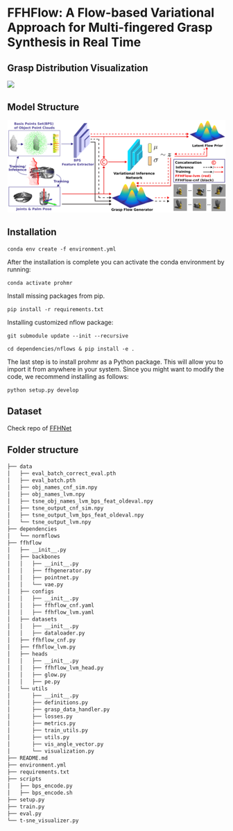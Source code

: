 # FFHFlow: A Flow-based Variational Approach for Multi-fingered Grasp Synthesis in Real Time

## Grasp Distribution Visualization
![](data/sim_real_point_cloud_grasp_v3.png)

## Model Structure
![](data/ffhflow_method_v3.png)

## Installation

```
conda env create -f environment.yml
```

After the installation is complete you can activate the conda environment by running:
```
conda activate prohmr
```
Install missing packages from pip.
```
pip install -r requirements.txt
```
Installing customized nflow package:
``` 
git submodule update --init --recursive
```

``` 
cd dependencies/nflows & pip install -e .
```

The last step is to install prohmr as a Python package. This will allow you to import it from anywhere in your system.
Since you might want to modify the code, we recommend installing as follows:
```
python setup.py develop
```

## Dataset
Check repo of [FFHNet](https://github.com/qianbot/FFHNet)

## Folder structure
```
├── data
│   ├── eval_batch_correct_eval.pth
│   ├── eval_batch.pth
│   ├── obj_names_cnf_sim.npy
│   ├── obj_names_lvm.npy
│   ├── tsne_obj_names_lvm_bps_feat_oldeval.npy
│   ├── tsne_output_cnf_sim.npy
│   ├── tsne_output_lvm_bps_feat_oldeval.npy
│   └── tsne_output_lvm.npy
├── dependencies
│   └── normflows
├── ffhflow
│   ├── __init__.py
│   ├── backbones
│   │   ├── __init__.py
│   │   ├── ffhgenerator.py
│   │   ├── pointnet.py
│   │   └── vae.py
│   ├── configs
│   │   ├── __init__.py
│   │   ├── ffhflow_cnf.yaml
│   │   ├── ffhflow_lvm.yaml
│   ├── datasets
│   │   ├── __init__.py
│   │   ├── dataloader.py
│   ├── ffhflow_cnf.py
│   ├── ffhflow_lvm.py
│   ├── heads
│   │   ├── __init__.py
│   │   ├── ffhflow_lvm_head.py
│   │   ├── glow.py
│   │   ├── pe.py
│   └── utils
│       ├── __init__.py
│       ├── definitions.py
│       ├── grasp_data_handler.py
│       ├── losses.py
│       ├── metrics.py
│       ├── train_utils.py
│       ├── utils.py
│       ├── vis_angle_vector.py
│       └── visualization.py
├── README.md
├── environment.yml
├── requirements.txt
├── scripts
│   ├── bps_encode.py
│   ├── bps_encode.sh
├── setup.py
├── train.py
├── eval.py
└── t-sne_visualizer.py
```
